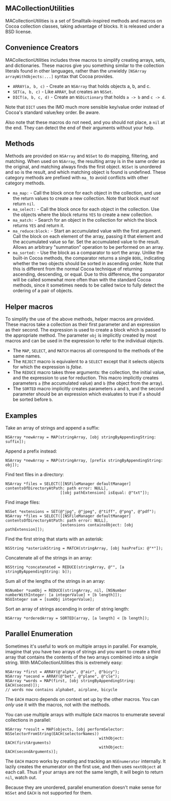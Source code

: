 MACollectionUtilities
---------------------

MACollectionUtilities is a set of Smalltalk-inspired methods and macros on Cocoa collection classes, taking advantage of blocks. It is released under a BSD license.


Convenience Creators
--------------------

MACollectionUtilities includes three macros to simplify creating arrays, sets, and dictionaries. These macros give you something similar to the collection literals found in other languages, rather than the unwieldy `[NSArray arrayWithObjects:...]` syntax that Cocoa provides.

* `ARRAY(a, b, c)` - Create an `NSArray` that holds objects a, b, and c.
* `SET(a, b, c)` - Like `ARRAY`, but creates an `NSSet`.
* `DICT(a, b, c, d)` - Create an `NSDictionary` that holds `a -> b` and `c -> d`.

Note that `DICT` uses the IMO much more sensible key/value order instead of Cocoa's standard value/key order. Be aware.

Also note that these macros do not need, and you should not place, a `nil` at the end. They can detect the end of their arguments without your help.


Methods
-------

Methods are provided on `NSArray` and `NSSet` to do mapping, filtering, and matching. When used on `NSArray`, the resulting array is in the same order as the original, and matching always finds the first object. `NSSet` is unordered and so is the result, and which matching object is found is undefined. These category methods are prefixed with `ma_` to avoid conflicts with other category methods.

* `ma_map:` - Call the block once for each object in the collection, and use the return values to create a new collection. Note that block *must not* return `nil`.
* `ma_select:` - Call the block once for each object in the collection. Use the objects where the block returns `YES` to create a new collection.
* `ma_match:` - Search for an object in the collection for which the block returns `YES` and return it.
* `ma_reduce:block:` - Start an accumulated value with the first argument. Call the block on each element of the array, passing it that element and the accumulated value so far. Set the accumulated value to the result. Allows an arbitrary "summation" operation to be performed on an array.
* `ma_sorted:` - Use the block as a comparator to sort the array. Unlike the built-in Cocoa methods, the comparator returns a single `BOOL`, indicating whether the two objects should be sorted in ascending order. Note that this is different from the normal Cocoa technique of returning ascending, descending, or equal. Due to this difference, the comparator will be called somewhat more often than with the standard Cocoa methods, since it sometimes needs to be called twice to fully detect the ordering of a pair of objects.


Helper macros
-------------

To simplify the use of the above methods, helper macros are provided. These macros take a collection as their first parameter and an expression as their second. The expression is used to create a block which is passed to the appropriate method. The parameter `obj` is implicitly created by most macros and can be used in the expression to refer to the individual objects.

* The `MAP`, `SELECT`, and `MATCH` macros all correspond to the methods of the same names.
* The `REJECT` macro is equivalent to a `SELECT` except that it selects objects for which the expression is *false*.
* The `REDUCE` macro takes three arguments: the collection, the initial value, and the expression to use for reduction. This macro implicitly creates parameters `a` (the accumulated value) and `b` (the object from the array).
* The `SORTED` macro implicitly creates parameters `a` and `b`, and the second parameter should be an expression which evaluates to true if `a` should be sorted before `b`.


Examples
--------

Take an array of strings and append a suffix:

    NSArray *newArray = MAP(stringArray, [obj stringByAppendingString: suffix]);

Append a prefix instead:

    NSArray *newArray = MAP(stringArray, [prefix stringByAppendingString: obj]);

Find text files in a directory:

    NSArray *files = SELECT([[NSFileManager defaultManager] contentsOfDirectoryAtPath: path error: NULL],
                            [[obj pathExtension] isEqual: @"txt"]);

Find image files:

    NSSet *extensions = SET(@"jpg", @"jpeg", @"tiff", @"png", @"pdf");
    NSArray *files = SELECT([[NSFileManager defaultManager] contentsOfDirectoryAtPath: path error: NULL],
                            [extensions containsObject: [obj pathExtension]]);

Find the first string that starts with an asterisk:

    NSString *asteriskString = MATCH(stringArray, [obj hasPrefix: @"*"]);

Concatenate all of the strings in an array:

    NSString *concatenated = REDUCE(stringArray, @"", [a stringByAppendingString: b]);

Sum all of the lengths of the strings in an array:

    NSNumber *sumObj = REDUCE(stringArray, nil, [NSNumber numberWithInteger: [a integerValue] + [b length]]);
    NSUInteger sum = [sumObj integerValue];

Sort an array of strings ascending in order of string length:

    NSArray *orderedArray = SORTED(array, [a length] < [b length]);


Parallel Enumeration
--------------------

Sometimes it's useful to work on multiple arrays in parallel. For example, imagine that you have two arrays of strings and you want to create a third array that contains the contents of the two arrays combined into a single string. With MACollectionUtilities this is extremely easy:

    NSArray *first = ARRAY(@"alpha", @"air", @"bicy");
    NSArray *second = ARRAY(@"bet", @"plane", @"cle");
    NSArray *words = MAP(first, [obj stringByAppendingString: EACH(second)]);
    // words now contains alphabet, airplane, bicycle

The `EACH` macro depends on context set up by the other macros. You can *only* use it with the macros, not with the methods.

You can use multiple arrays with multiple `EACH` macros to enumerate several collections in parallel:

    NSArray *result = MAP(objects, [obj performSelector: NSSelectorFromString(EACH(selectorNames))
                                             withObject: EACH(firstArguments)
                                             withObject: EACH(secondArguments)];

The `EACH` macro works by creating and tracking an `NSEnumerator` internally. It lazily creates the enumerator on the first use, and then uses `nextObject` at each call. Thus if your arrays are not the same length, it will begin to return `nil`, watch out.

Because they are unordered, parallel enumeration doesn't make sense for `NSSet` and `EACH` is not supported for them.
